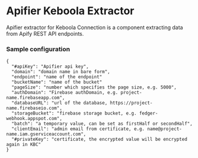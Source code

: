 # Apifier Keboola Extractor

Apifier extractor for Keboola Connection is a component extracting data from Apify REST API endpoints.

### Sample configuration

    {
      "#apiKey": "Apifier api key",
      "domain": "domain name in bare form",
      "endpoint": "name of the endpoint"
      "bucketName": "name of the bucket"
      "pageSize": "number which specifies the page size, e.g. 5000",
      "authDomain": "Firebase authDomain, e.g. project-name.firebaseapp.com",
      "databaseURL": "url of the database, https://project-name.firebaseio.com",
      "storageBucket": "firebase storage bucket, e.g. fedger-webhook.appspot.com",
      "batch": "a temporary value, can be set as firstHalf or secondHalf",
      "clientEmail": "admin email from certificate, e.g. name@project-name.iam.gserviceaccount.com",
      "#privateKey": "certificate, the encrypted value will be encrypted again in KBC"
    }
